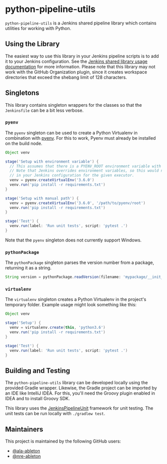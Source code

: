 # python-pipeline-utils

`python-pipeline-utils` is a Jenkins shared pipeline library which contains utilities for
working with Python.


## Using the Library

The easiest way to use this library in your Jenkins pipeline scripts is to add it to your
Jenkins configuration. See the [Jenkins shared library usage
documentation][jenkins-shared-lib-usage] for more information. Please note that this
library may not work with the GitHub Organization plugin, since it creates workspace
directories that exceed the shebang limit of 128 characters.


## Singletons

This library contains singleton wrappers for the classes so that the `Jenkinsfile` can be
a bit less verbose.


### `pyenv`

The `pyenv` singleton can be used to create a Python Virtualenv in combination with
[pyenv][pyenv]. For this to work, Pyenv must already be installed on the build node.

```groovy
Object venv

stage('Setup with environment variable') {
  // This assumes that there is a PYENV_ROOT environment variable with the correct path.
  // Note that Jenkins overrides environment variables, so this would need to be defined
  // in your Jenkins configuration for the given executor.
  venv = pyenv.createVirtualEnv('3.6.0')
  venv.run('pip install -r requirements.txt')
}

stage('Setup with manual path') {
  venv = pyenv.createVirtualEnv('3.6.0', '/path/to/pyenv/root')
  venv.run('pip install -r requirements.txt')
}

stage('Test') {
  venv.run(label: 'Run unit tests', script: 'pytest .')
}
```

Note that the `pyenv` singleton does not currently support Windows.


### `pythonPackage`

The `pythonPackage` singleton parses the version number from a package, returning it as a
string.

```groovy
String version = pythonPackage.readVersion(filename: 'mypackage/__init__.py')
```


### `virtualenv`

The `virtualenv` singleton creates a Python Virtualenv in the project's temporary folder.
Example usage might look something like this:

```groovy
Object venv

stage('Setup') {
  venv = virtualenv.create(this, 'python3.6')
  venv.run('pip install -r requirements.txt')
}

stage('Test') {
  venv.run(label: 'Run unit tests', script: 'pytest .')
}
```


## Building and Testing

The `python-pipeline-utils` library can be developed locally using the provided Gradle
wrapper. Likewise, the Gradle project can be imported by an IDE like IntelliJ IDEA. For
this, you'll need the Groovy plugin enabled in IDEA and to install Groovy SDK.

This library uses the [JenkinsPipelineUnit][jenkins-pipeline-unit] framework for unit
testing. The unit tests can be run locally with `./gradlew test`.


## Maintainers

This project is maintained by the following GitHub users:

- [@ala-ableton](https://github.com/ala-ableton)
- [@nre-ableton](https://github.com/nre-ableton)


[jenkins-pipeline-unit]: https://github.com/jenkinsci/JenkinsPipelineUnit
[jenkins-shared-lib-usage]: https://jenkins.io/doc/book/pipeline/shared-libraries/#using-libraries
[pyenv]: https://github.com/pyenv/pyenv
